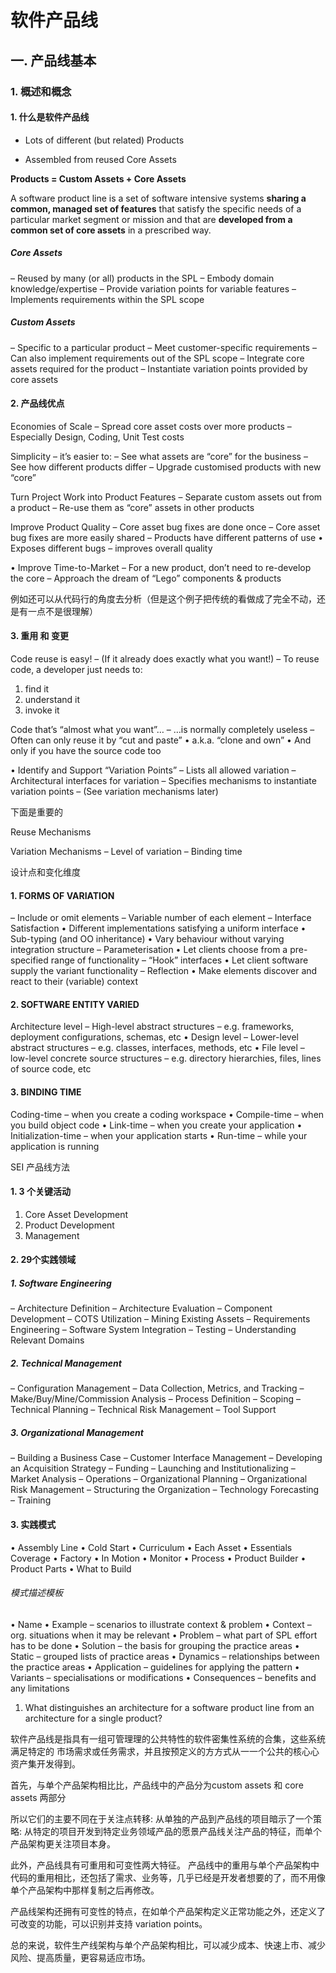 # 软件产品线

## 一. 产品线基本



### 1. 概述和概念

#### 1. 什么是软件产品线

* Lots of different (but related) Products

* Assembled from reused Core Assets

**Products = Custom Assets + Core Assets**

A software product line is a set of software intensive systems **sharing a common, managed set of features** that satisfy the specific needs of a particular market segment or mission and that are **developed from a common set of core assets** in a prescribed way.



##### Core Assets
– Reused by many (or all) products in the SPL
– Embody domain knowledge/expertise
– Provide variation points for variable features
– Implements requirements within the SPL scope



##### Custom Assets
– Specific to a particular product
– Meet customer-specific requirements
– Can also implement requirements out of the SPL scope
– Integrate core assets required for the product
– Instantiate variation points provided by core assets

#### 2. 产品线优点

Economies of Scale
– Spread core asset costs over more products
– Especially Design, Coding, Unit Test costs



Simplicity – it’s easier to:
– See what assets are “core” for the business
– See how different products differ
– Upgrade customised products with new “core”



Turn Project Work into Product Features
– Separate custom assets out from a product
– Re-use them as “core” assets in other products



Improve Product Quality
– Core asset bug fixes are done once
– Core asset bug fixes are more easily shared
– Products have different patterns of use
• Exposes different bugs – improves overall quality



• Improve Time-to-Market
– For a new product, don’t need to re-develop the core
– Approach the dream of “Lego” components & products



例如还可以从代码行的角度去分析（但是这个例子把传统的看做成了完全不动，还是有一点不是很理解）

#### 3. 重用 和 变更

Code reuse is easy!
– (If it already does exactly what you want!)
– To reuse code, a developer just needs to:

1. find it
2. understand it
3. invoke it



Code that’s “almost what you want”…
– …is normally completely useless
– Often can only reuse it by “cut and paste”
• a.k.a. “clone and own”
• And only if you have the source code too



• Identify and Support “Variation Points”
– Lists all allowed variation
– Architectural interfaces for variation
– Specifies mechanisms to instantiate variation points
– (See variation mechanisms later)





下面是重要的

Reuse Mechanisms

Variation Mechanisms
– Level of variation
– Binding time





设计点和变化维度

#### 1. FORMS OF VARIATION

–  Include or omit elements
–  Variable number of each element
–  Interface Satisfaction
• Different implementations satisfying a uniform interface
• Sub-typing (and OO inheritance)
• Vary behaviour without varying integration structure
– Parameterisation
• Let clients choose from a pre-specified range of functionality
– “Hook” interfaces
• Let client software supply the variant functionality
– Reflection
• Make elements discover and react to their (variable) context

#### 2. SOFTWARE ENTITY VARIED

Architecture level – High-level abstract structures
– e.g. frameworks, deployment configurations, schemas, etc
• Design level – Lower-level abstract structures
– e.g. classes, interfaces, methods, etc
• File level – low-level concrete source structures
– e.g. directory hierarchies, files, lines of source code, etc

#### 3. BINDING TIME

Coding-time – when you create a coding workspace
• Compile-time – when you build object code
• Link-time – when you create your application
• Initialization-time – when your application starts
• Run-time – while your application is running



SEI 产品线方法

#### 1. 3 个关键活动

1. Core Asset Development
2. Product  Development
3. Management

#### 2. 29个实践领域

##### 1. Software Engineering

– Architecture Definition
– Architecture Evaluation
– Component Development
– COTS Utilization
– Mining Existing Assets
– Requirements Engineering
– Software System Integration
– Testing
– Understanding Relevant Domains

##### 2. Technical Management

– Configuration Management
– Data Collection, Metrics, and Tracking
– Make/Buy/Mine/Commission Analysis
– Process Definition
– Scoping
– Technical Planning
– Technical Risk Management
– Tool Support

##### 3. Organizational Management 

– Building a Business Case
– Customer Interface Management
– Developing an Acquisition Strategy
– Funding
– Launching and Institutionalizing
– Market Analysis
– Operations
– Organizational Planning
– Organizational Risk Management
– Structuring the Organization
– Technology Forecasting
– Training

#### 3. 实践模式

• Assembly Line
• Cold Start
• Curriculum
• Each Asset
• Essentials Coverage
• Factory
• In Motion
• Monitor
• Process
• Product Builder
• Product Parts
• What to Build

###### 模式描述模板

• Name
• Example – scenarios to illustrate context & problem
• Context – org. situations when it may be relevant
• Problem – what part of SPL effort has to be done
• Solution – the basis for grouping the practice areas
• Static – grouped lists of practice areas
• Dynamics – relationships between the practice areas
• Application – guidelines for applying the pattern
• Variants – specialisations or modifications
• Consequences – benefits and any limitations





1. What distinguishes an architecture for a software product line from an architecture for a single product?



软件产品线是指具有⼀组可管理理的公共特性的软件密集性系统的合集，这些系统满足特定的 市场需求或任务需求，并且按预定义的⽅方式从⼀一个公共的核⼼心资产集开发得到。 



首先，与单个产品架构相⽐比，产品线中的产品分为custom assets 和 core assets 两部分 

所以它们的主要不同在于关注点转移:   从单独的产品到产品线的项目暗示了一个策略: 从特定的项目开发到特定业务领域产品的愿景产品线关注产品的特征，⽽单个产品架构更关注项目本身。



此外，产品线具有可重用和可变性两大特征。
产品线中的重⽤与单个产品架构中代码的重用相比，还包括了需求、业务等，几乎已经是开发者想要的了，⽽不用像单个产品架构中那样复制之后再修改。

产品线架构还拥有可变性的特点，在如单个产品架构定义正常功能之外，还定义了可改变的功能，可以识别并支持 variation points。 

总的来说，软件生产线架构与单个产品架构相比，可以减少成本、快速上市、减少风险、提高质量，更容易适应市场。

